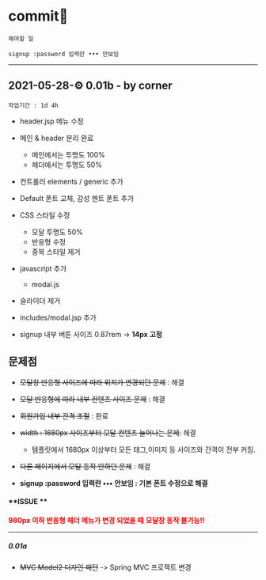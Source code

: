 # commit🌱

`해야할 일`

```
signup :password 입력란 ••• 안보임 

```



---

## 2021-05-28-⚙️  0.01b - by corner

`작업기간 : 1d 4h`

- header.jsp 메뉴 수정 
- 메인 & header 분리 완료 
  - 메인에서는 투명도 100%
  - 헤더에서는 투명도 50%
- 컨트롤러 elements / generic 추가 
- Default 폰트 교체, 감성 멘트 폰트 추가
- CSS 스타일 수정 
  - 모달 투명도 50%
  - 반응형 수정 
  - 중복 스타일 제거
- javascript 추가
  - modal.js
- 슬라이더 제거
- includes/modal.jsp 추가

- signup 내부 버튼 사이즈 0.87rem -> **14px 고정**

  



## 문제점 

- ~~모달창 반응형 사이즈에 따라 위치가 변경되던 문제~~  : 해결 
- ~~모달 반응형에 따라 내부 컨텐츠 사이즈 문제~~ : 해결
- ~~회원가입 내부 간격 조절~~ : 완료 
- ~~width : 1680px 사이즈부터 모달 컨텐츠 늘어나는 문제~~: 해결
  - 템플릿에서 1680px 이상부터 모든 태그,이미지 등 사이즈와 간격이 전부 커짐.
- ~~다른 페이지에서 모달 동작 안하던 문제~~ : 해결 

- **signup :password 입력란 ••• 안보임  : 기본 폰트 수정으로 해결**

#### **ISSUE **

<span style="color: red;">**980px 이하 반응형 헤더 메뉴가 변경 되었을 때** 
**모달창 동작 불가능!!**</span>







---

##### 0.01a

- ~~MVC Model2 디자인 패턴~~ -> Spring MVC 프로젝트 변경 
